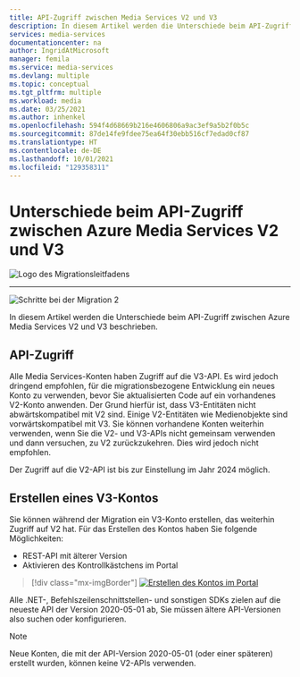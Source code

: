 ```yaml
---
title: API-Zugriff zwischen Media Services V2 und V3
description: In diesem Artikel werden die Unterschiede beim API-Zugriff zwischen Azure Media Services V2 und V3 beschrieben.
services: media-services
documentationcenter: na
author: IngridAtMicrosoft
manager: femila
ms.service: media-services
ms.devlang: multiple
ms.topic: conceptual
ms.tgt_pltfrm: multiple
ms.workload: media
ms.date: 03/25/2021
ms.author: inhenkel
ms.openlocfilehash: 594f4d68669b216e4606806a9ac3ef9a5b2f0b5c
ms.sourcegitcommit: 87de14fe9fdee75ea64f30ebb516cf7edad0cf87
ms.translationtype: HT
ms.contentlocale: de-DE
ms.lasthandoff: 10/01/2021
ms.locfileid: "129358311"
---
```

# <a name="api-access-differences-between-azure-media-services-v2-to-v3-api"></a>Unterschiede beim API-Zugriff zwischen Azure Media Services V2 und V3

![Logo des Migrationsleitfadens](./media/migration-guide/azure-media-services-logo-migration-guide.svg)

<hr color="#5ea0ef" size="10">

![Schritte bei der Migration 2](./media/migration-guide/steps-2.svg)

In diesem Artikel werden die Unterschiede beim API-Zugriff zwischen Azure Media Services V2 und V3 beschrieben.

## <a name="api-access"></a>API-Zugriff

Alle Media Services-Konten haben Zugriff auf die V3-API. Es wird jedoch dringend empfohlen, für die migrationsbezogene Entwicklung ein neues Konto zu verwenden, bevor Sie aktualisierten Code auf ein vorhandenes V2-Konto anwenden. Der Grund hierfür ist, dass V3-Entitäten nicht abwärtskompatibel mit V2 sind. Einige V2-Entitäten wie Medienobjekte sind vorwärtskompatibel mit V3.
Sie können vorhandene Konten weiterhin verwenden, wenn Sie die V2- und V3-APIs nicht gemeinsam verwenden und dann versuchen, zu V2 zurückzukehren. Dies wird jedoch nicht empfohlen.

Der Zugriff auf die V2-API ist bis zur Einstellung im Jahr 2024 möglich.

## <a name="create-a-v3-account"></a>Erstellen eines V3-Kontos

Sie können während der Migration ein V3-Konto erstellen, das weiterhin Zugriff auf V2 hat.  Für das Erstellen des Kontos haben Sie folgende Möglichkeiten:

- REST-API mit älterer Version
- Aktivieren des Kontrollkästchens im Portal

> [!div class="mx-imgBorder"]
> [ ![Erstellen des Kontos im Portal](./media/migration-guide/v-3-v-2-access-account-creation-small.png) ](./media/migration-guide/v-3-v-2-access-account-creation.png#lightbox)

Alle .NET-, Befehlszeilenschnittstellen- und sonstigen SDKs zielen auf die neueste API der Version 2020-05-01 ab, Sie müssen ältere API-Versionen also suchen oder konfigurieren.

> [!NOTE]
> Neue Konten, die mit der API-Version 2020-05-01 (oder einer späteren) erstellt wurden, können keine V2-APIs verwenden.
